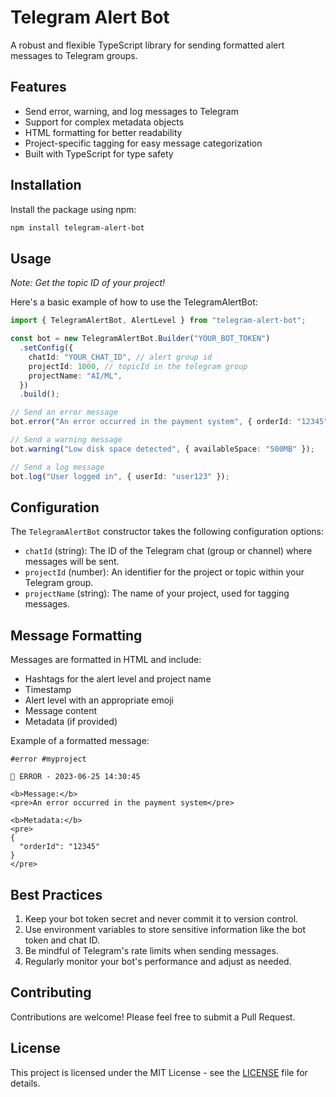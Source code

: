# Telegram Alert Bot

A robust and flexible TypeScript library for sending formatted alert messages to Telegram groups.

## Features

- Send error, warning, and log messages to Telegram
- Support for complex metadata objects
- HTML formatting for better readability
- Project-specific tagging for easy message categorization
- Built with TypeScript for type safety

## Installation

Install the package using npm:

```bash
npm install telegram-alert-bot
```


## Usage

*Note: Get the topic ID of your project!*

Here's a basic example of how to use the TelegramAlertBot:

```typescript
import { TelegramAlertBot, AlertLevel } from "telegram-alert-bot";

const bot = new TelegramAlertBot.Builder("YOUR_BOT_TOKEN")
  .setConfig({
    chatId: "YOUR_CHAT_ID", // alert group id
    projectId: 1000, // topicId in the telegram group
    projectName: "AI/ML",
  })
  .build();

// Send an error message
bot.error("An error occurred in the payment system", { orderId: "12345" });

// Send a warning message
bot.warning("Low disk space detected", { availableSpace: "500MB" });

// Send a log message
bot.log("User logged in", { userId: "user123" });
```

## Configuration

The `TelegramAlertBot` constructor takes the following configuration options:

- `chatId` (string): The ID of the Telegram chat (group or channel) where messages will be sent.
- `projectId` (number): An identifier for the project or topic within your Telegram group.
- `projectName` (string): The name of your project, used for tagging messages.

## Message Formatting

Messages are formatted in HTML and include:

- Hashtags for the alert level and project name
- Timestamp
- Alert level with an appropriate emoji
- Message content
- Metadata (if provided)

Example of a formatted message:

```
#error #myproject

🚨 ERROR - 2023-06-25 14:30:45

<b>Message:</b>
<pre>An error occurred in the payment system</pre>

<b>Metadata:</b>
<pre>
{
  "orderId": "12345"
}
</pre>
```

## Best Practices

1. Keep your bot token secret and never commit it to version control.
2. Use environment variables to store sensitive information like the bot token and chat ID.
3. Be mindful of Telegram's rate limits when sending messages.
4. Regularly monitor your bot's performance and adjust as needed.

## Contributing

Contributions are welcome! Please feel free to submit a Pull Request.

## License

This project is licensed under the MIT License - see the [LICENSE](LICENSE) file for details.
